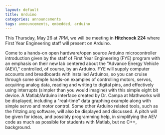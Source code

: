 ```yaml
---
layout: default
title: Arduino
categories: announcements
tags: announcements, embedded, arduino
---
```

This Thursday, May 26 at 7PM, we will be meeting in **Hitchcock 224** where First Year Engineering staff will present on Arduino.

Come to a hands-on open hardware/open source Arduino microcontroller introduction given by the staff of First Year Engineering (FYE) program with an emphasis on their new lab centered about the "Advance Energy Vehicle (AEV)," controlled, of course, by an Arduino.  FYE will supply computer accounts and breadboards with installed Arduinos, so you can cruise through some simple hands-on examples of controlling motors, servos, acquiring analog data, reading and writing to digital pins, and effectively using interrupts (simpler than you would imagine) with this simple eight bit device.  A Matlab/Arduino interface created by Dr. Campa at Mathworks will be displayed, including a "real-time" data graphing example along with simple servo and motor control.  Some other Arduino related tools, such as the fritzing.org software, will also be displayed and discussed.  A pitch will be given for ideas, and possibly programming help, in simplifying the AEV code as much as possible for students with Matlab, but no C++, background.
